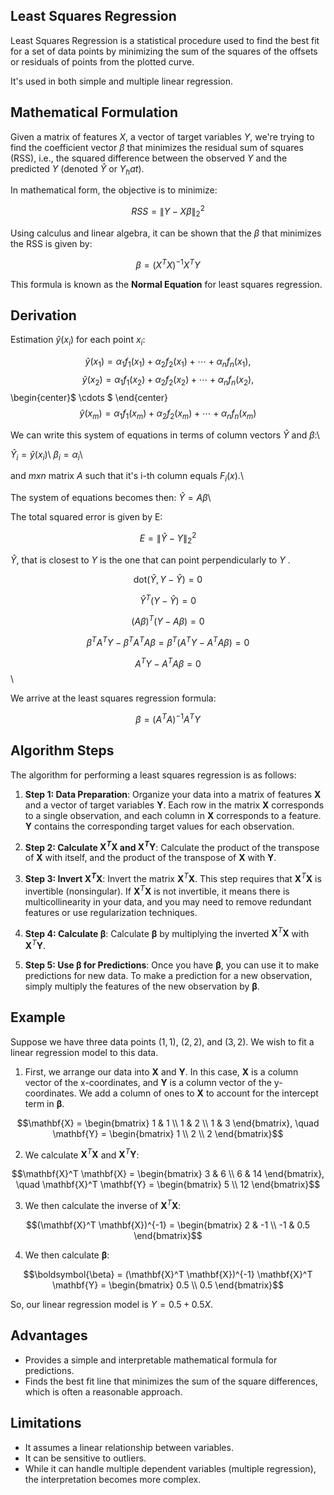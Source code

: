 ## Least Squares Regression

Least Squares Regression is a statistical procedure used to find the best fit for a set of data points by minimizing the sum of the squares of the offsets or residuals of points from the plotted curve.

It's used in both simple and multiple linear regression.

## Mathematical Formulation

Given a matrix of features $X$, a vector of target variables $Y$, we're trying to find the coefficient vector $β$ that minimizes the residual sum of squares (RSS), i.e., the squared difference between the observed $Y$ and the predicted $Y$ (denoted $Ŷ$ or $Y_hat$).

In mathematical form, the objective is to minimize:

$$
RSS = \| Y - Xβ \|_{2}^{2}
$$

Using calculus and linear algebra, it can be shown that the $β$ that minimizes the RSS is given by:

$$
β = (X^{T}X)^{-1}X^{T}Y
$$

This formula is known as the **Normal Equation** for least squares regression.

## Derivation

Estimation $\hat{y}(x_i)$ for each point $x_i$:

$$\hat{y}(x_1) = {\alpha}_1 f_1(x_1) + {\alpha}_2 f_2(x_1) + \cdots + {\alpha}_n f_n(x_1),$$
$$\hat{y}(x_2) = {\alpha}_1 f_1(x_2) + {\alpha}_2 f_2(x_2) + \cdots + {\alpha}_n f_n(x_2),$$
\begin{center}$ \cdots $ \end{center}
$$\hat{y}(x_m) = {\alpha}_1 f_1(x_m) + {\alpha}_2 f_2(x_m) + \cdots + {\alpha}_n f_n(x_m)$$

We can write this system of equations in terms of column vectors $\hat{Y}$ and $\beta$:\\

$\hat{Y}_i = \hat{y}(x_i)$\\
$\beta_i = {\alpha}_i$\\

and $m x n$ matrix $A$ such that it's i-th column equals $F_i(x)$.\\

The system of equations becomes then: $\hat{Y} = A{\beta}$\\

The total squared error is given by E:

$$E = \|{\hat{Y} - Y}\|_{2}^2$$

$\hat{Y}$, that is closest to $Y$ is the one that can point perpendicularly to $Y$ .

$${\text{dot}}(\hat{Y}, Y - \hat{Y}) = 0$$

$$\hat{Y}^T (Y - \hat{Y}) = 0$$

$$(A{\beta})^T(Y - A{\beta}) = 0$$

$${\beta}^T A^T Y - {\beta}^T A^T A {\beta} = {\beta}^T(A^T Y - A^T A {\beta}) = 0$$

$$A^T Y - A^T A {\beta} = 0$$\\

We arrive at the least squares regression formula:

$${\beta} = (A^T A)^{-1} A^T Y$$

## Algorithm Steps

The algorithm for performing a least squares regression is as follows:

1. **Step 1: Data Preparation**: Organize your data into a matrix of features $\mathbf{X}$ and a vector of target variables $\mathbf{Y}$. Each row in the matrix $\mathbf{X}$ corresponds to a single observation, and each column in $\mathbf{X}$ corresponds to a feature. $\mathbf{Y}$ contains the corresponding target values for each observation.

2. **Step 2: Calculate $\mathbf{X}^T \mathbf{X}$ and $\mathbf{X}^T \mathbf{Y}$**: Calculate the product of the transpose of $\mathbf{X}$ with itself, and the product of the transpose of $\mathbf{X}$ with $\mathbf{Y}$.

3. **Step 3: Invert $\mathbf{X}^T \mathbf{X}$**: Invert the matrix $\mathbf{X}^T \mathbf{X}$. This step requires that $\mathbf{X}^T \mathbf{X}$ is invertible (nonsingular). If $\mathbf{X}^T \mathbf{X}$ is not invertible, it means there is multicollinearity in your data, and you may need to remove redundant features or use regularization techniques.

4. **Step 4: Calculate $\boldsymbol{\beta}$**: Calculate $\boldsymbol{\beta}$ by multiplying the inverted $\mathbf{X}^T \mathbf{X}$ with $\mathbf{X}^T \mathbf{Y}$.

5. **Step 5: Use $\boldsymbol{\beta}$ for Predictions**: Once you have $\boldsymbol{\beta}$, you can use it to make predictions for new data. To make a prediction for a new observation, simply multiply the features of the new observation by $\boldsymbol{\beta}$.

## Example

Suppose we have three data points $(1, 1)$, $(2, 2)$, and $(3, 2)$. We wish to fit a linear regression model to this data.

1. First, we arrange our data into $\mathbf{X}$ and $\mathbf{Y}$. In this case, $\mathbf{X}$ is a column vector of the x-coordinates, and $\mathbf{Y}$ is a column vector of the y-coordinates. We add a column of ones to $\mathbf{X}$ to account for the intercept term in $\boldsymbol{\beta}$.

$$\mathbf{X} = \begin{bmatrix} 1 & 1 \\ 1 & 2 \\ 1 & 3 \end{bmatrix}, \quad \mathbf{Y} = \begin{bmatrix} 1 \\ 2 \\ 2 \end{bmatrix}$$

2. We calculate $\mathbf{X}^T \mathbf{X}$ and $\mathbf{X}^T \mathbf{Y}$:

$$\mathbf{X}^T \mathbf{X} = \begin{bmatrix} 3 & 6 \\ 6 & 14 \end{bmatrix}, \quad \mathbf{X}^T \mathbf{Y} = \begin{bmatrix} 5 \\ 12 \end{bmatrix}$$

3. We then calculate the inverse of $\mathbf{X}^T \mathbf{X}$:

$$(\mathbf{X}^T \mathbf{X})^{-1} = \begin{bmatrix} 2 & -1 \\ -1 & 0.5 \end{bmatrix}$$

4. We then calculate $\boldsymbol{\beta}$:

$$\boldsymbol{\beta} = (\mathbf{X}^T \mathbf{X})^{-1} \mathbf{X}^T \mathbf{Y} = \begin{bmatrix} 0.5 \\ 0.5 \end{bmatrix}$$

So, our linear regression model is $Y = 0.5 + 0.5X$.

## Advantages

- Provides a simple and interpretable mathematical formula for predictions.
- Finds the best fit line that minimizes the sum of the square differences, which is often a reasonable approach.

## Limitations

- It assumes a linear relationship between variables.
- It can be sensitive to outliers.
- While it can handle multiple dependent variables (multiple regression), the interpretation becomes more complex.
